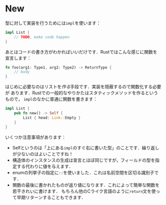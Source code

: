 # New

型に対して実装を行うためには`impl`を使います：

```rust ,ignore
impl List {
    // TODO, make code happen
}
```

あとはコードの書き方がわかればいいだけです．Rustではこんな感じに関数を宣言します：

```rust ,ignore
fn foo(arg1: Type1, arg2: Type2) -> ReturnType {
    // body
}
```

はじめに必要なのはリストを*作る*手段です．実装を隠蔽するので関数化する必要が
あります．Rustでの一般的なやりかたはスタティックメソッドを作るというもので，
`impl`のなかに普通に関数を書きます：

```rust ,ignore
impl List {
    pub fn new() -> Self {
        List { head: Link::Empty }
    }
}
```

いくつか注意事項があります：

* Selfというのは「上にある`impl`のすぐ右に書いた型」のことです．繰り返しが少ないのはよいことですね！
* 構造体のインスタンスの生成は宣言とほぼ同じですが，フィールドの型を指定する代わりに値を与えます．
* enumの列挙子の指定に`::`を使いました．これは名前空間を区切る識別子です．
* 関数の最後に書かれたものが返り値になります．これによって簡単な関数を若干きれいに書けます．
  もちろん他のCライク言語のように`return`文を使って早期リターンすることもできます．























